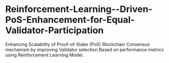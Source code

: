 # Reinforcement-Learning--Driven-PoS-Enhancement-for-Equal-Validator-Participation
Enhancing Scalability of Proof-of-Stake (PoS) Blockchain Consensus mechanism by improving Validator selection Based on performance metrics using Reinforcement Learning Model.
